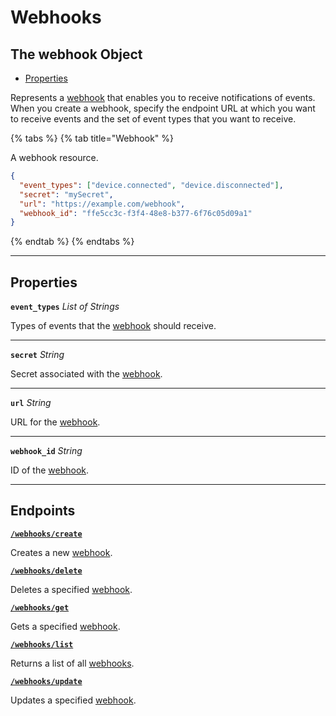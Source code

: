 # Webhooks

## The webhook Object

- [Properties](./#properties)



Represents a [webhook](https://docs.seam.co/latest/developer-tools/webhooks) that enables you to receive notifications of events. When you create a webhook, specify the endpoint URL at which you want to receive events and the set of event types that you want to receive.

{% tabs %}
{% tab title="Webhook" %}

A webhook resource.

```json
{
  "event_types": ["device.connected", "device.disconnected"],
  "secret": "mySecret",
  "url": "https://example.com/webhook",
  "webhook_id": "ffe5cc3c-f3f4-48e8-b377-6f76c05d09a1"
}
```
{% endtab %}
{% endtabs %}

---
## Properties

**`event_types`** *List* *of Strings*

Types of events that the [webhook](https://docs.seam.co/latest/developer-tools/webhooks) should receive.




---

**`secret`** *String*

Secret associated with the [webhook](https://docs.seam.co/latest/developer-tools/webhooks).




---

**`url`** *String*

URL for the [webhook](https://docs.seam.co/latest/developer-tools/webhooks).




---

**`webhook_id`** *String*

ID of the [webhook](https://docs.seam.co/latest/developer-tools/webhooks).




---

## Endpoints


[**`/webhooks/create`**](./create.md)

Creates a new [webhook](https://docs.seam.co/latest/developer-tools/webhooks).


[**`/webhooks/delete`**](./delete.md)

Deletes a specified [webhook](https://docs.seam.co/latest/developer-tools/webhooks).


[**`/webhooks/get`**](./get.md)

Gets a specified [webhook](https://docs.seam.co/latest/developer-tools/webhooks).


[**`/webhooks/list`**](./list.md)

Returns a list of all [webhooks](https://docs.seam.co/latest/developer-tools/webhooks).


[**`/webhooks/update`**](./update.md)

Updates a specified [webhook](https://docs.seam.co/latest/developer-tools/webhooks).


